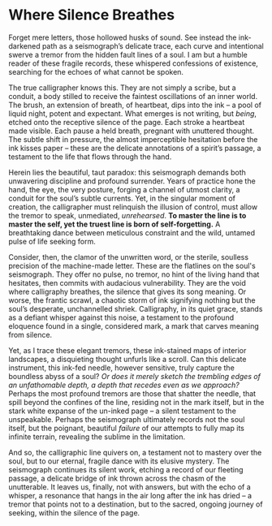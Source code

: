 # Where Silence Breathes

Forget mere letters, those hollowed husks of sound. See instead the ink-darkened path as a seismograph’s delicate trace, each curve and intentional swerve a tremor from the hidden fault lines of a soul. I am but a humble reader of these fragile records, these whispered confessions of existence, searching for the echoes of what cannot be spoken.

The true calligrapher knows this. They are not simply a scribe, but a conduit, a body stilled to receive the faintest oscillations of an inner world. The brush, an extension of breath, of heartbeat, dips into the ink – a pool of liquid night, potent and expectant. What emerges is not writing, but *being*, etched onto the receptive silence of the page. Each stroke a heartbeat made visible. Each pause a held breath, pregnant with unuttered thought. The subtle shift in pressure, the almost imperceptible hesitation before the ink kisses paper – these are the delicate annotations of a spirit’s passage, a testament to the life that flows through the hand.

Herein lies the beautiful, taut paradox: this seismograph demands both unwavering discipline and profound surrender. Years of practice hone the hand, the eye, the very posture, forging a channel of utmost clarity, a conduit for the soul’s subtle currents. Yet, in the singular moment of creation, the calligrapher must relinquish the illusion of control, must allow the tremor to speak, unmediated, *unrehearsed*. **To master the line is to master the self, yet the truest line is born of self-forgetting.** A breathtaking dance between meticulous constraint and the wild, untamed pulse of life seeking form.

Consider, then, the clamor of the unwritten word, or the sterile, soulless precision of the machine-made letter. These are the flatlines on the soul's seismograph. They offer no pulse, no tremor, no hint of the living hand that hesitates, then commits with audacious vulnerability. They are the void where calligraphy breathes, the silence that gives its song meaning. Or worse, the frantic scrawl, a chaotic storm of ink signifying nothing but the soul’s desperate, unchannelled shriek. Calligraphy, in its quiet grace, stands as a defiant whisper against this noise, a testament to the profound eloquence found in a single, considered mark, a mark that carves meaning from silence.

Yet, as I trace these elegant tremors, these ink-stained maps of interior landscapes, a disquieting thought unfurls like a scroll. Can this delicate instrument, this ink-fed needle, however sensitive, truly capture the boundless abyss of a soul? *Or does it merely sketch the trembling edges of an unfathomable depth, a depth that recedes even as we approach?* Perhaps the most profound tremors are those that shatter the needle, that spill beyond the confines of the line, residing not in the mark itself, but in the stark white expanse of the un-inked page – a silent testament to the unspeakable. Perhaps the seismograph ultimately records not the soul itself, but the poignant, beautiful *failure* of our attempts to fully map its infinite terrain, revealing the sublime in the limitation.

And so, the calligraphic line quivers on, a testament not to mastery over the soul, but to our eternal, fragile dance with its elusive mystery. The seismograph continues its silent work, etching a record of our fleeting passage, a delicate bridge of ink thrown across the chasm of the unutterable. It leaves us, finally, not with answers, but with the echo of a whisper, a resonance that hangs in the air long after the ink has dried – a tremor that points not to a destination, but to the sacred, ongoing journey of seeking, within the silence of the page.